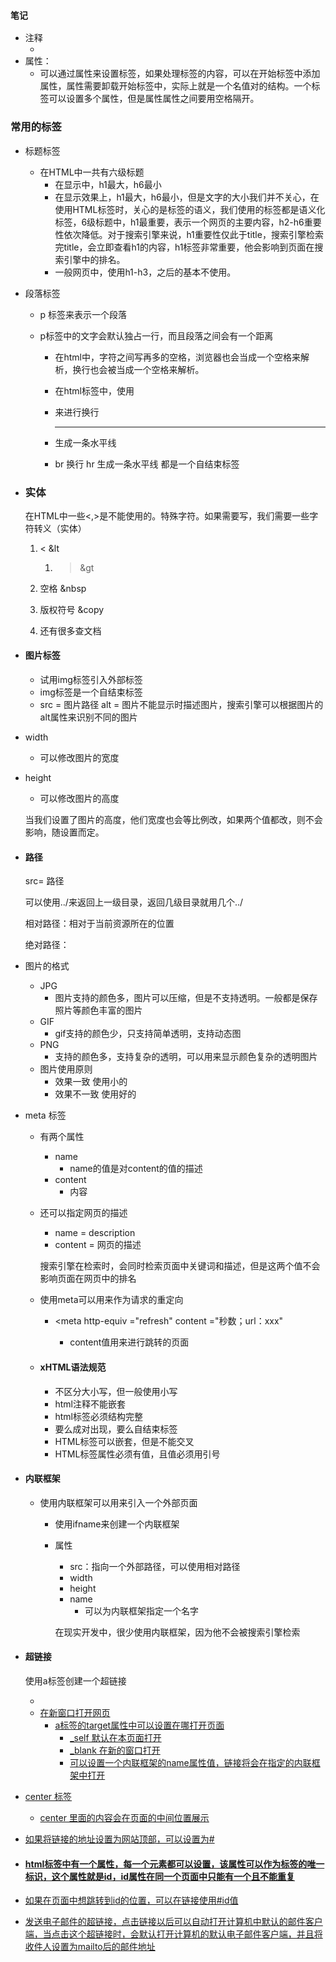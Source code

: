 ### `笔记`		

- 注释
  - <!-- -->
- 属性：
  - 可以通过属性来设置标签，如果处理标签的内容，可以在开始标签中添加属性，属性需要卸载开始标签中，实际上就是一个名值对的结构。一个标签可以设置多个属性，但是属性属性之间要用空格隔开。

### 常用的标签

- 标题标签

  - 在HTML中一共有六级标题
    - 在显示中，h1最大，h6最小
    - 在显示效果上，h1最大，h6最小，但是文字的大小我们并不关心，在使用HTML标签时，关心的是标签的语义，我们使用的标签都是语义化标签，6级标题中，h1最重要，表示一个网页的主要内容，h2-h6重要性依次降低。对于搜索引擎来说，h1重要性仅此于title，搜索引擎检索完title，会立即查看h1的内容，h1标签非常重要，他会影响到页面在搜索引擎中的排名。
    - 一般网页中，使用h1-h3，之后的基本不使用。

- 段落标签

  - p  标签来表示一个段落

  - p标签中的文字会默认独占一行，而且段落之间会有一个距离

    - 在html中，字符之间写再多的空格，浏览器也会当成一个空格来解析，换行也会被当成一个空格来解析。

    - 在html标签中，使用<br />

    - 来进行换行

    - <hr />    生成一条水平线

    - br 换行 hr 生成一条水平线  都是一个自结束标签

- ### 实体

  在HTML中一些<,>是不能使用的。特殊字符。如果需要写，我们需要一些字符转义（实体）

  1. <  &lt

     1. > &gt		

  2. 空格  &nbsp

  3. 版权符号  &copy

  4. 还有很多查文档

- #### 图片标签

  - 试用img标签引入外部标签
  - img标签是一个自结束标签
  - src = 图片路径   alt = 图片不能显示时描述图片，搜索引擎可以根据图片的alt属性来识别不同的图片

- width 

  - 可以修改图片的宽度

- height

  - 可以修改图片的高度

  当我们设置了图片的高度，他们宽度也会等比例改，如果两个值都改，则不会影响，随设置而定。

- #### 路径

  src= 路径

  可以使用../来返回上一级目录，返回几级目录就用几个../

  相对路径：相对于当前资源所在的位置

  绝对路径：

- 图片的格式

  - JPG
    - 图片支持的颜色多，图片可以压缩，但是不支持透明。一般都是保存照片等颜色丰富的图片
  - GIF
    - gif支持的颜色少，只支持简单透明，支持动态图
  - PNG
    - 支持的颜色多，支持复杂的透明，可以用来显示颜色复杂的透明图片
  - 图片使用原则
    - 效果一致  使用小的
    - 效果不一致 使用好的

- meta 标签

  - 有两个属性

    - name
      - name的值是对content的值的描述
    - content  
      - 内容

  - 还可以指定网页的描述

    - name = description
    - content = 网页的描述

    搜索引擎在检索时，会同时检索页面中关键词和描述，但是这两个值不会影响页面在网页中的排名

  - 使用meta可以用来作为请求的重定向

    - <meta http-equiv ="refresh" content ="秒数；url：xxx"

      - content值用来进行跳转的页面

  - #### xHTML语法规范

    - 不区分大小写，但一般使用小写
    - html注释不能嵌套
    -  html标签必须结构完整
      - 要么成对出现，要么自结束标签
    -  HTML标签可以嵌套，但是不能交叉
    - HTML标签属性必须有值，且值必须用引号

- #### 内联框架

  - 使用内联框架可以用来引入一个外部页面

    - 使用ifname来创建一个内联框架

    - 属性

      - src：指向一个外部路径，可以使用相对路径
      - width
      - height
      - name
        - 可以为内联框架指定一个名字

      在现实开发中，很少使用内联框架，因为他不会被搜索引擎检索

- #### 超链接

  使用a标签创建一个超链接

  - <a href ="网站url"/>
  - 在新窗口打开网页
    - a标签的target属性中可以设置在哪打开页面
      - _self  默认在本页面打开
      - _blank 在新的窗口打开
      - 可以设置一个内联框架的name属性值，链接将会在指定的内联框架中打开

- center 标签 

  - center 里面的内容会在页面的中间位置展示

- 如果将链接的地址设置为网站顶部，可以设置为#

- #### html标签中有一个属性，每一个元素都可以设置，该属性可以作为标签的唯一标识，这个属性就是id，id属性在同一个页面中只能有一个且不能重复

- 如果在页面中想跳转到id的位置，可以在链接使用#id值

- 发送电子邮件的超链接，点击链接以后可以自动打开计算机中默认的邮件客户端，当点击这个超链接时，会默认打开计算机的默认电子邮件客户端，并且将收件人设置为mailto后的邮件地址